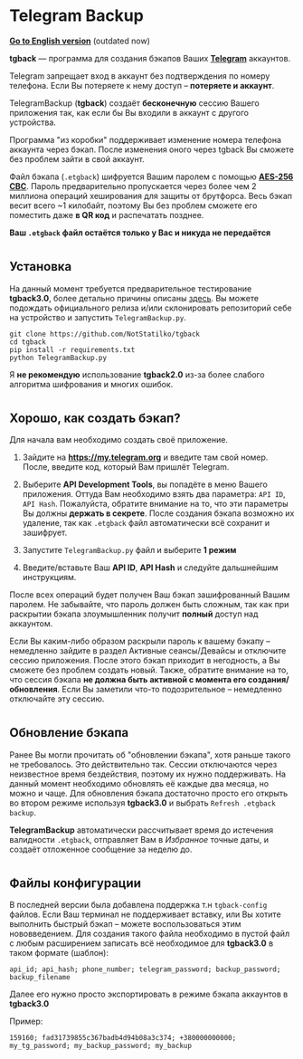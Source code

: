 # <h1> Telegram Backup

[**Go to English version**](https://github.com/NotStatilko/tgback/blob/master/READMEen.md) (outdated now)


**tgback** — программа для создания бэкапов Ваших [**Telegram**](https://telegram.org) аккаунтов.

Telegram запрещает вход в аккаунт без подтверждения по номеру телефона. Если Вы потеряете к нему доступ – **потеряете и аккаунт**.

TelegramBackup (**tgback**) создаёт **бесконечную** сессию Вашего приложения так, как если бы Вы входили в аккаунт с другого устройства.


Программа "из коробки" поддерживает изменение номера телефона аккаунта через бэкап. После изменения оного через tgback Вы сможете без проблем зайти в свой аккаунт.


Файл бэкапа (`.etgback`) шифруется Вашим паролем с помощью [**AES-256 CBC**](https://github.com/ricmoo/pyaes). Пароль предварительно пропускается через более чем 2 миллиона операций хеширования для защиты от брутфорса.
Весь бэкап весит всего ~1 килобайт, поэтому Вы без проблем сможете его поместить даже **в QR код** и распечатать позднее.

**Ваш `.etgback` файл остаётся только у Вас и никуда не передаётся**

# <h2> Установка

На данный момент требуется предварительное тестирование **tgback3.0**, более детально причины описаны [здесь](https://github.com/NotStatilko/tgback/issues/2). Вы можете подождать официального релиза и/или склонировать репозиторий себе на устройство и запустить `TelegramBackup.py`.

```
git clone https://github.com/NotStatilko/tgback
cd tgback
pip install -r requirements.txt
python TelegramBackup.py
```
Я **не рекомендую** использование **tgback2.0** из-за более слабого алгоритма шифрования и многих ошибок.


# <h2> Хорошо, как создать бэкап?
  
Для начала вам необходимо создать своё приложение.

1) Зайдите на **https://my.telegram.org** и введите там свой номер. После, введите код, который Вам пришлёт Telegram.
2) Выберите **API Development Tools**, вы попадёте в меню Вашего приложения. Оттуда Вам необходимо взять два параметра: `API ID`, `API Hash`.
Пожалуйста, обратите внимание на то, что эти параметры Вы должны **держать в секрете**. После создания бэкапа возможно их удаление, так как `.etgback` файл автоматически всё сохранит и зашифрует.

3) Запустите `TelegramBackup.py` файл и выберите **1 режим**
4) Введите/вставьте Ваш **API ID**, **API Hash** и следуйте дальшнейшим инструкциям.

После всех операций будет получен Ваш бэкап зашифрованный Вашим паролем. Не забывайте, что пароль должен быть сложным, так как при раскрытии бэкапа злоумышленник получит **полный** доступ над аккаунтом.

Если Вы каким-либо образом раскрыли пароль к вашему бэкапу – немедленно зайдите в раздел Активные сеансы/Девайсы и отключите сессию приложения. После этого бэкап приходит в негодность, а Вы сможете без проблем создать новый.
Также, обратите внимание на то, что сессия бэкапа **не должна быть активной с момента его создания/обновления**. Если Вы заметили что-то подозрительное – немедленно отключайте эту сессию.


# <h2> Обновление бэкапа

Ранее Вы могли прочитать об "обновлении бэкапа", хотя раньше такого не требовалось. Это действительно так. Сессии отключаются через неизвестное время бездействия, поэтому их нужно поддерживать. На данный момент необходимо обновлять её каждые два месяца, но можно и чаще. 
Для обновления бэкапа достаточно просто его открыть во втором режиме используя **tgback3.0** и выбрать `Refresh .etgback backup`. 

**TelegramBackup** автоматически рассчитывает время до истечения валидности `.etgback`, отправляет Вам в _Избранное_ точные даты, и создаёт отложенное сообщение за неделю до.


# <h2> Файлы конфигурации

В последней версии была добавлена поддержка т.н `tgback-config` файлов. Если Ваш терминал не поддерживает вставку, или Вы хотите выполнить быстрый бэкап – можете воспользоваться этим нововведением.
Для создания такого файла необходимо в пустой файл с любым расширением записать всё необходимое для **tgback3.0** в таком формате (шаблон):
```
api_id; api_hash; phone_number; telegram_password; backup_password; backup_filename
```
Далее его нужно просто экспортировать в режиме бэкапа аккаунтов в **tgback3.0**

Пример:
```
159160; fad31739855c367badb4d94b08a3c374; +380000000000; my_tg_password; my_backup_password; my_backup
```
